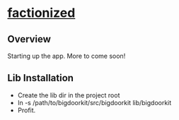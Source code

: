 [factionized](http://www.factionized.com)
================================

Overview
--------
Starting up the app. More to come soon!

Lib Installation
----------------

* Create the lib dir in the project root
* ln -s /path/to/bigdoorkit/src/bigdoorkit lib/bigdoorkit
* Profit.
